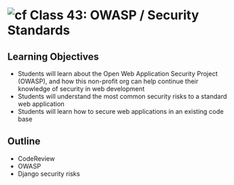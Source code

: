 # ![cf](http://i.imgur.com/7v5ASc8.png) Class 43: OWASP / Security Standards

## Learning Objectives

- Students will learn about the Open Web Application Security Project (OWASP), and how this non-profit org can help continue their knowledge of security in web development
- Students will understand the most common security risks to a standard web application
- Students will learn how to secure web applications in an existing code base

## Outline
- CodeReview
- OWASP
- Django security risks
<!-- [Hyperlinks]{:target="_blank"} -->


<!-- links -->
<!-- [Hyperlinks]: To supporting materials -->

